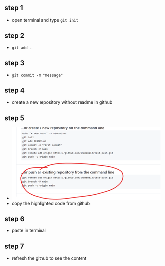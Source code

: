## step 1
- open terminal and type `git init`

## step 2
- `git add .`

## step 3
- `git commit -m "message"`

## step 4
- create a new repository without readme in github

## step 5
- ![alt text](image-8.png)
- copy the highlighted code from github

## step 6
- paste in terminal

## step 7
- refresh the github to see the content
